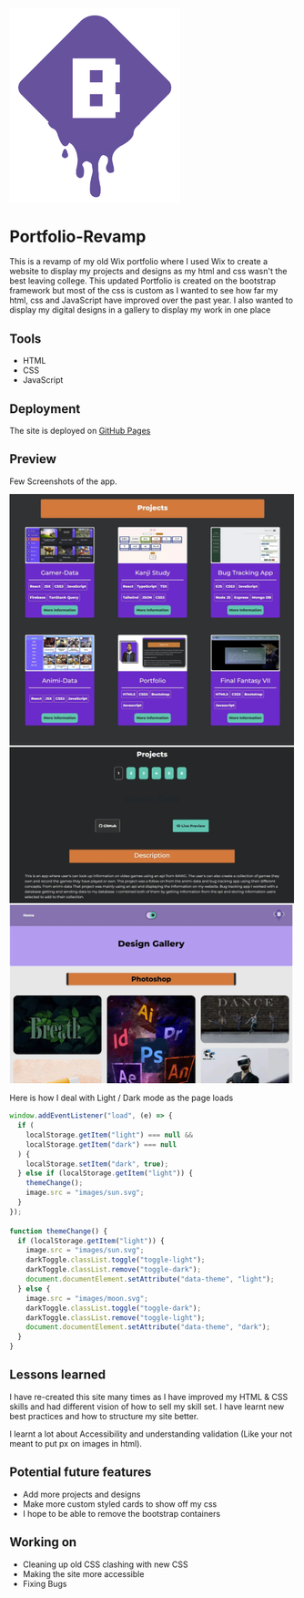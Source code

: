 <img src="images/logo.png" width="300">

# Portfolio-Revamp

This is a revamp of my old Wix portfolio where I used Wix to create a website to display my projects and designs as my html and css wasn't the best leaving college. This updated Portfolio is created on the bootstrap framework but most of the css is custom as I wanted to see how far my html, css and JavaScript have improved over the past year. I also wanted to display my digital designs in a gallery to display my work in one place

## Tools

- HTML
- CSS
- JavaScript

## Deployment

The site is deployed on [GitHub Pages](https://brendononeill.github.io/Portfolio-Revamp/)

## Preview

Few Screenshots of the app.

<img src="images/port1.webp" width="500">
<img src="images/port2.webp" width="500">
<img src="images/port3.webp" width="500">

Here is how I deal with Light / Dark mode as the page loads

```javascript
window.addEventListener("load", (e) => {
  if (
    localStorage.getItem("light") === null &&
    localStorage.getItem("dark") === null
  ) {
    localStorage.setItem("dark", true);
  } else if (localStorage.getItem("light")) {
    themeChange();
    image.src = "images/sun.svg";
  }
});

function themeChange() {
  if (localStorage.getItem("light")) {
    image.src = "images/sun.svg";
    darkToggle.classList.toggle("toggle-light");
    darkToggle.classList.remove("toggle-dark");
    document.documentElement.setAttribute("data-theme", "light");
  } else {
    image.src = "images/moon.svg";
    darkToggle.classList.toggle("toggle-dark");
    darkToggle.classList.remove("toggle-light");
    document.documentElement.setAttribute("data-theme", "dark");
  }
}
```

## Lessons learned

I have re-created this site many times as I have improved my HTML & CSS skills and had different vision of how to sell my skill set. I have learnt new best practices and how to structure my site better.

I learnt a lot about Accessibility and understanding validation (Like your not meant to put px on images in html).

## Potential future features

- Add more projects and designs
- Make more custom styled cards to show off my css
- I hope to be able to remove the bootstrap containers

## Working on

- Cleaning up old CSS clashing with new CSS
- Making the site more accessible
- Fixing Bugs
